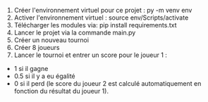 1. Créer l'environnement virtuel pour ce projet : py -m venv env
2. Activer l'environnement virtuel : source env/Scripts/activate
3. Télécharger les modules via: pip install requirements.txt  
4. Lancer le projet via la commande main.py
5. Créer un nouveau tournoi
6. Créer 8 joueurs
7. Lancer le tournoi et entrer un score pour le joueur 1 :
- 1 si il gagne
- 0.5 si il y a eu égalité
- 0 si il perd
(le score du joueur 2 est calculé automatiquement en fonction du résultat du joueur 1).

